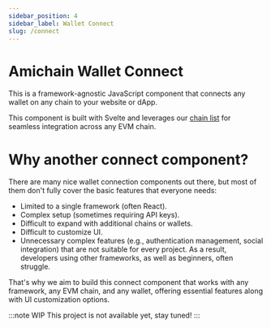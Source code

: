 ```yaml
---
sidebar_position: 4
sidebar_label: Wallet Connect
slug: /connect
---
```


# Amichain Wallet Connect

This is a framework-agnostic JavaScript component that connects any wallet on any chain to your website or dApp.

This component is built with Svelte and leverages our [chain list](/chainlist/app) for seamless integration across any EVM chain.

# Why another connect component?

There are many nice wallet connection components out there, but most of them don't fully cover the basic features that everyone needs:
- Limited to a single framework (often React).
- Complex setup (sometimes requiring API keys).
- Difficult to expand with additional chains or wallets.
- Difficult to customize UI.
- Unnecessary complex features (e.g., authentication management, social integration) that are not suitable for every project.
As a result, developers using other frameworks, as well as beginners, often struggle.

That's why we aim to build this connect component that works with any framework, any EVM chain, and any wallet, offering essential features along with UI customization options.

:::note WIP
This project is not available yet, stay tuned!
:::